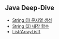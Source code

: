 ## Java Deep-Dive
- [String (1) 문자열 생성](https://zzang9ha.tistory.com/421)
- [String (2) 내장 함수](https://zzang9ha.tistory.com/422)
- [List(ArrayList)](https://zzang9ha.tistory.com/425)